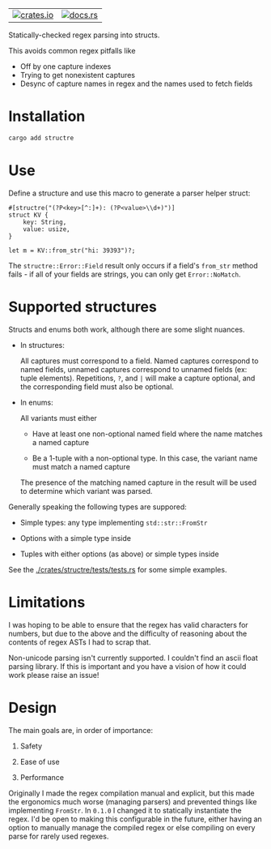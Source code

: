 <table align="right" margin="1em"><tr>
<td><a href="https://crates.io/crates/structre"><img alt="crates.io" src="https://img.shields.io/crates/v/structre"></a></td>
<td><a href="https://docs.rs/structre"><img alt="docs.rs" src="https://img.shields.io/docsrs/structre"></td></a>
</tr></table>

Statically-checked regex parsing into structs.

This avoids common regex pitfalls like

- Off by one capture indexes
- Trying to get nonexistent captures
- Desync of capture names in regex and the names used to fetch fields

# Installation

```sh
cargo add structre
```

# Use

Define a structure and use this macro to generate a parser helper struct:

```
#[structre("(?P<key>[^:]+): (?P<value>\\d+)")]
struct KV {
    key: String,
    value: usize,
}
```

```
let m = KV::from_str("hi: 39393")?;
```

The `structre::Error::Field` result only occurs if a field's `from_str` method fails - if all of your fields are strings, you can only get `Error::NoMatch`.

# Supported structures

Structs and enums both work, although there are some slight nuances.

- In structures:

  All captures must correspond to a field. Named captures correspond to named fields, unnamed captures correspond to unnamed fields (ex: tuple elements). Repetitions, `?`, and `|` will make a capture optional, and the corresponding field must also be optional.

- In enums:

  All variants must either

  - Have at least one non-optional named field where the name matches a named capture

  - Be a 1-tuple with a non-optional type. In this case, the variant name must match a named capture

  The presence of the matching named capture in the result will be used to determine which variant was parsed.

Generally speaking the following types are suppored:

- Simple types: any type implementing `std::str::FromStr`

- Options with a simple type inside

- Tuples with either options (as above) or simple types inside

See the [./crates/structre/tests/tests.rs](tests) for some simple examples.

# Limitations

I was hoping to be able to ensure that the regex has valid characters for numbers, but due to the above and the difficulty of reasoning about the contents of regex ASTs I had to scrap that.

Non-unicode parsing isn't currently supported. I couldn't find an ascii float parsing library. If this is important and you have a vision of how it could work please raise an issue!

# Design

The main goals are, in order of importance:

1. Safety

2. Ease of use

3. Performance

Originally I made the regex compilation manual and explicit, but this made the ergonomics much worse (managing parsers) and prevented things like implementing `FromStr`. In `0.1.0` I changed it to statically instantiate the regex. I'd be open to making this configurable in the future, either having an option to manually manage the compiled regex or else compiling on every parse for rarely used regexes.
